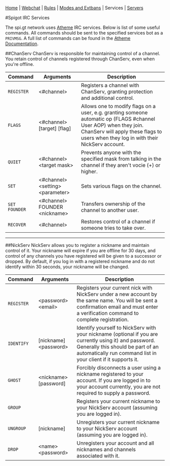 [Home](index.php) | [Webchat](iris/) | [Rules](rules.php) | [Modes and Extbans](modes.php) | Services | [Servers](servers.php)

#Spigot IRC Services

The spi.gt network uses [Atheme](http://atheme.net/atheme.html) IRC services. Below is list of some useful commands. All commands should be sent to the specified services bot as a `PRIVMSG`. A full list of commands can be found in the [Atheme Documentation](http://atheme.net/help/7.1/index.html).

##<a name="cs"></a>ChanServ
ChanServ is responsible for maintaining control of a channel. You retain control of channels registered through ChanServ, even when you're offline.

| Command | Arguments | Description |
| ------- | --------- | ----------- |
| `REGISTER` | &lt;#channel&gt; | Registers a channel with ChanServ, granting protection and additional control. |
| `FLAGS` | &lt;#channel&gt; [target] [flag] | Allows one to modify flags on a user, e.g. granting someone automatic op (FLAGS #channel User AOP) when they join. ChanServ will apply these flags to users when they log in with their NickServ account. |
| `QUIET` | &lt;#channel&gt; &lt;target mask&gt; | Prevents anyone with the specified mask from talking in the channel if they aren't vocie (+) or higher. |
| `SET` | &lt;#channel&gt; &lt;setting&gt; &lt;parameter&gt; | Sets various flags on the channel. |
| `SET FOUNDER` | &lt;#channel&gt; FOUNDER &lt;nickname&gt; | Transfers ownership of the channel to another user. |
| `RECOVER` | &lt;#channel&gt; | Restores control of a channel if someone tries to take over. |
-----------------------------------------------------------------------------------------------
##<a name="ns"></a>NickServ 
NickServ allows you to register a nickname and maintain control of it. Your nickname will expire if you are offline for 30 days, and control of any channels you have registered will be given to a successor or dropped. By default, if you log in with a registered nickname and do not identify within 30 seconds, your nickname will be changed.

| Command | Arguments | Description |
| ------- | --------- | ----------- |
| `REGISTER` | &lt;password&gt; &lt;email&gt; | Registers your current nick with NickServ under a new account by the same name. You will be sent a confirmation email and must enter a verification command to complete registration. |
| `IDENTIFY` | [nickname] &lt;password&gt; | Identify yourself to NickServ with your nickname (optional if you are currently using it) and password. Generally this should be part of an automatically run command list in your client if it supports it. |
| `GHOST` | &lt;nickname&gt; [password] | Forcibly disconnects a user using a nickname registered to your account. If you are logged in to your account currently, you are not required to supply a password. |
| `GROUP` | | Registers your current nickname to your NickServ account (assuming you are logged in). |
| `UNGROUP` | [nickname] | Unregisters your current nickname to your NickServ account (assuming you are logged in). |
| `DROP` | &lt;name&gt; &lt;password&gt; | Unregisters your account and all nicknames and channels associated with it. |
